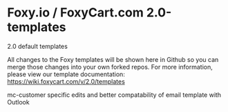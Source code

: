 Foxy.io / FoxyCart.com 2.0-templates
=============

2.0 default templates

All changes to the Foxy templates will be shown here in Github so you can merge those changes into your own forked repos. For more information, please view our template documentation: https://wiki.foxycart.com/v/2.0/templates

mc-customer specific edits and better compatability of email template with Outlook
